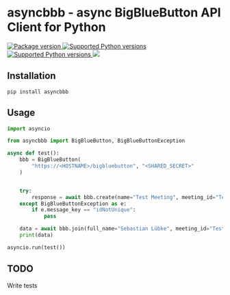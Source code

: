 # asyncbbb - async BigBlueButton API Client for Python
<p>
    <a href="https://pypi.org/project/asyncbbb" target="_blank">
        <img src="https://img.shields.io/pypi/v/asyncbbb?color=%2334D058&label=pypi%20package" alt="Package version">
    </a>
    <a href="https://pypi.org/project/asyncbbb" target="_blank">
        <img src="https://img.shields.io/pypi/pyversions/asyncbbb.svg?color=%2334D058" alt="Supported Python versions" />
    </a>
    <a href="https://pypi.org/project/asyncbbb" target="_blank">
        <img src="https://img.shields.io/pypi/dm/asyncbbb?color=%2334D058" alt="Supported Python versions" />
    </a>
    <a href="https://github.com/SebastianLuebke/asyncbbb/blob/main/LICENSE" target="_blank">
        <img src="https://img.shields.io/github/license/sebastianluebke/asyncbbb?color=%2334D058" />
    </a>
</p>

## Installation
```
pip install asyncbbb
```

## Usage
```python
import asyncio

from asyncbbb import BigBlueButton, BigBlueButtonException

async def test():
    bbb = BigBlueButton(
        "https://<HOSTNAME>/bigbluebutton", "<SHARED_SECRET>"
    )


    try:
        response = await bbb.create(name="Test Meeting", meeting_id="TestMeeting", allow_requests_without_session=True)
    except BigBlueButtonException as e:
        if e.message_key == "idNotUnique":
            pass

    data = await bbb.join(full_name="Sebastian Lübke", meeting_id="TestMeeting", redirect=False, role="MODERATOR")
    print(data)

asyncio.run(test())

```

## TODO
Write tests